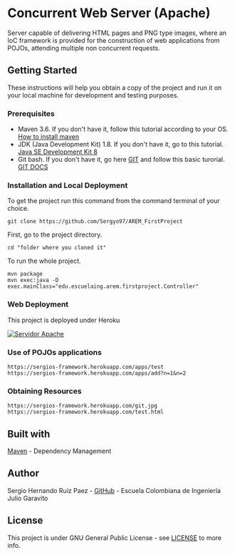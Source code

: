 
# Concurrent Web Server (Apache)

Server capable of delivering HTML pages and PNG type images, where an IoC framework is provided for the construction of web applications from POJOs, attending multiple non concurrent requests.

## Getting Started
These instructions will help you obtain a copy of the project and run it on your local machine for development and testing purposes.

### Prerequisites

 - Maven 3.6. If you don't have it, follow this tutorial according to your OS. [How to install maven](https://maven.apache.org/install.html)
 - JDK (Java Development Kit) 1.8. If you don't have it, go to this tutorial. [Java SE Development Kit 8](https://www.oracle.com/java/technologies/jdk8-downloads.html)
 - Git bash. If you don't have it, go here [GIT](https://git-scm.com/) and follow this basic turorial. [GIT DOCS](https://git-scm.com/docs)

### Installation and Local Deployment
To get the project run this command from the command terminal of your choice.

    git clone https://github.com/Sergyo97/AREM_FirstProject

First, go to the project directory.

    cd "folder where you cloned it"

To run the whole project.

    mvn package
    mvn exec:java -D exec.mainClass="edu.escuelaing.arem.firstproject.Controller"
    
### Web Deployment
This project is deployed under Heroku

[![Servidor Apache](https://www.herokucdn.com/deploy/button.png)](https://sergios-framework.herokuapp.com)

### Use of POJOs applications 

    https://sergios-framework.herokuapp.com/apps/test
    https://sergios-framework.herokuapp.com/apps/add?n=1&n=2
    
### Obtaining Resources
    https://sergios-framework.herokuapp.com/git.jpg
    https://sergios-framework.herokuapp.com/test.html
    

## Built with
[Maven](https://maven.apache.org/) - Dependency Management

## Author
Sergio Hernando Ruiz Paez - [GitHub](https://github.com/Sergyo97) - Escuela Colombiana de Ingeniería Julio Garavito

## License
This project is under GNU General Public License - see  [LICENSE](https://github.com/Sergyo97/AREM_FirstProject/blob/master/LICENSE) to more info.

